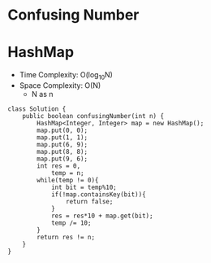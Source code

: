 # Confusing Number
# HashMap
* Time Complexity: O(log<sub>10</sub>N)
* Space Complexity: O(N)
	* N as n
```
class Solution {
    public boolean confusingNumber(int n) {
        HashMap<Integer, Integer> map = new HashMap();
        map.put(0, 0);
        map.put(1, 1);
        map.put(6, 9);
        map.put(8, 8);
        map.put(9, 6);
        int res = 0, 
            temp = n;
        while(temp != 0){
            int bit = temp%10;
            if(!map.containsKey(bit)){
                return false;
            }
            res = res*10 + map.get(bit);
            temp /= 10;
        }
        return res != n;
    }
}
```